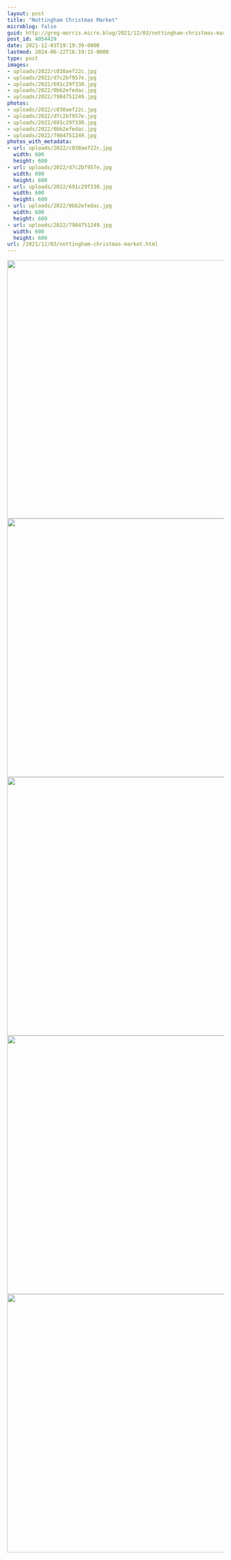 ```yaml
---
layout: post
title: "Nottingham Christmas Market"
microblog: false
guid: http://greg-morris.micro.blog/2021/12/03/nottingham-christmas-market.html
post_id: 4054429
date: 2021-12-03T19:19:39-0000
lastmod: 2024-06-22T16:19:15-0000
type: post
images:
- uploads/2022/c038aef22c.jpg
- uploads/2022/d7c2bf957e.jpg
- uploads/2022/691c29f330.jpg
- uploads/2022/0bb2efedac.jpg
- uploads/2022/7984751249.jpg
photos:
- uploads/2022/c038aef22c.jpg
- uploads/2022/d7c2bf957e.jpg
- uploads/2022/691c29f330.jpg
- uploads/2022/0bb2efedac.jpg
- uploads/2022/7984751249.jpg
photos_with_metadata:
- url: uploads/2022/c038aef22c.jpg
  width: 600
  height: 600
- url: uploads/2022/d7c2bf957e.jpg
  width: 600
  height: 600
- url: uploads/2022/691c29f330.jpg
  width: 600
  height: 600
- url: uploads/2022/0bb2efedac.jpg
  width: 600
  height: 600
- url: uploads/2022/7984751249.jpg
  width: 600
  height: 600
url: /2021/12/03/nottingham-christmas-market.html
---
```


<img src="uploads/2022/c038aef22c.jpg" width="600" height="600" alt="" />

<img src="uploads/2022/d7c2bf957e.jpg" width="600" height="600" alt="" />

<img src="uploads/2022/691c29f330.jpg" width="600" height="600" alt="" />

<img src="uploads/2022/0bb2efedac.jpg" width="600" height="600" alt="" />

<img src="uploads/2022/7984751249.jpg" width="600" height="600" alt="" />

